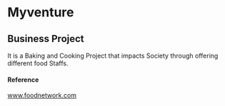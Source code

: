 # Myventure
## Business Project

It is a Baking and Cooking Project
 that impacts Society through offering different food Staffs.
 
 #### Reference
 
 www.foodnetwork.com
 
